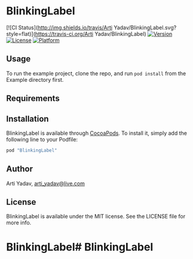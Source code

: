 # BlinkingLabel

[![CI Status](http://img.shields.io/travis/Arti Yadav/BlinkingLabel.svg?style=flat)](https://travis-ci.org/Arti Yadav/BlinkingLabel)
[![Version](https://img.shields.io/cocoapods/v/BlinkingLabel.svg?style=flat)](http://cocoapods.org/pods/BlinkingLabel)
[![License](https://img.shields.io/cocoapods/l/BlinkingLabel.svg?style=flat)](http://cocoapods.org/pods/BlinkingLabel)
[![Platform](https://img.shields.io/cocoapods/p/BlinkingLabel.svg?style=flat)](http://cocoapods.org/pods/BlinkingLabel)

## Usage

To run the example project, clone the repo, and run `pod install` from the Example directory first.

## Requirements

## Installation

BlinkingLabel is available through [CocoaPods](http://cocoapods.org). To install
it, simply add the following line to your Podfile:

```ruby
pod "BlinkingLabel"
```

## Author

Arti Yadav, arti_yadav@live.com

## License

BlinkingLabel is available under the MIT license. See the LICENSE file for more info.
# BlinkingLabel# BlinkingLabel
